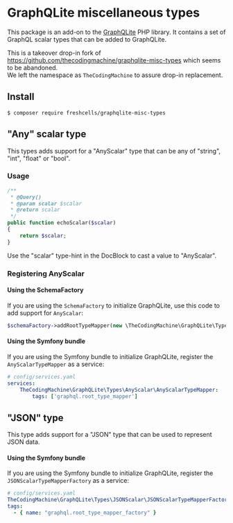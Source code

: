 # GraphQLite miscellaneous types

This package is an add-on to the [GraphQLite](http://graphqlite.thecodingmachine.io/) PHP library.
It contains a set of GraphQL scalar types that can be added to GraphQLite.

This is a takeover drop-in fork of https://github.com/thecodingmachine/graphqlite-misc-types which seems to be abandoned.  
We left the namespace as `TheCodingMachine` to assure drop-in replacement.


## Install

```console
$ composer require freshcells/graphqlite-misc-types
```

## "Any" scalar type

This types adds support for a "AnyScalar" type that can be any of "string", "int", "float" or "bool".

### Usage

```php
/**
 * @Query()
 * @param scalar $scalar
 * @return scalar
 */
public function echoScalar($scalar)
{
    return $scalar;
}
```

Use the "scalar" type-hint in the DocBlock to cast a value to "AnyScalar".

### Registering AnyScalar

#### Using the SchemaFactory

If you are using the `SchemaFactory` to initialize GraphQLite, use this code to add support for `AnyScalar`:

```php
$schemaFactory->addRootTypeMapper(new \TheCodingMachine\GraphQLite\Types\AnyScalar\AnyScalarTypeMapper());
```

#### Using the Symfony bundle

If you are using the Symfony bundle to initialize GraphQLite, register the `AnyScalarTypeMapper` as a service:

```yaml
# config/services.yaml
services:
    TheCodingMachine\GraphQLite\Types\AnyScalar\AnyScalarTypeMapper:
        tags: ['graphql.root_type_mapper']
```

## "JSON" type

This type adds support for a "JSON" type that can be used to represent JSON data.

#### Using the Symfony bundle

If you are using the Symfony bundle to initialize GraphQLite, register the `JSONScalarTypeMapperFactory` as a service:

```yaml
# config/services.yaml
TheCodingMachine\GraphQLite\Types\JSONScalar\JSONScalarTypeMapperFactory:
tags:
  - { name: "graphql.root_type_mapper_factory" }
```
